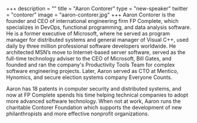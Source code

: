 +++
description = ""
title = "Aaron Contorer"
type = "new-speaker"
twitter = "contorer"
image = "aaron-contorer.jpg"
+++
Aaron Contorer is the founder and CEO of international engineering firm FP Complete, which specializes in DevOps, functional programming, and data analysis software. He is a former executive of Microsoft, where he served as program manager for distributed systems and general manager of Visual C++, used daily by three million professional software developers worldwide. He architected MSN’s move to Internet-based server software, served as the full-time technology adviser to the CEO of Microsoft, Bill Gates, and founded and ran the company's Productivity Tools Team for complex software engineering projects. Later, Aaron served as CTO at Mentico, Hynomics, and secure election systems company Everyone Counts.

Aaron has 18 patents in computer security and distributed systems, and now at FP Complete spends his time helping technical companies to adopt more advanced software technology. When not at work, Aaron runs the charitable Contorer Foundation which supports the development of new philanthropists and more effective nonprofit organizations.